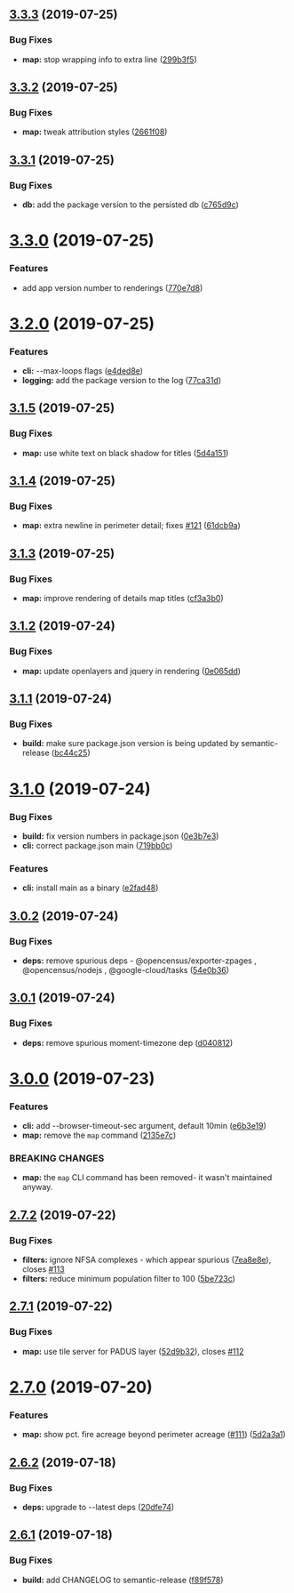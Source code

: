 ## [3.3.3](https://github.com/publicdocs-platform/fire-monitor-bot/compare/v3.3.2...v3.3.3) (2019-07-25)


### Bug Fixes

* **map:** stop wrapping info to extra line ([299b3f5](https://github.com/publicdocs-platform/fire-monitor-bot/commit/299b3f5))

## [3.3.2](https://github.com/publicdocs-platform/fire-monitor-bot/compare/v3.3.1...v3.3.2) (2019-07-25)


### Bug Fixes

* **map:** tweak attribution styles ([2661f08](https://github.com/publicdocs-platform/fire-monitor-bot/commit/2661f08))

## [3.3.1](https://github.com/publicdocs-platform/fire-monitor-bot/compare/v3.3.0...v3.3.1) (2019-07-25)


### Bug Fixes

* **db:** add the package version to the persisted db ([c765d9c](https://github.com/publicdocs-platform/fire-monitor-bot/commit/c765d9c))

# [3.3.0](https://github.com/publicdocs-platform/fire-monitor-bot/compare/v3.2.0...v3.3.0) (2019-07-25)


### Features

* add app version number to renderings ([770e7d8](https://github.com/publicdocs-platform/fire-monitor-bot/commit/770e7d8))

# [3.2.0](https://github.com/publicdocs-platform/fire-monitor-bot/compare/v3.1.5...v3.2.0) (2019-07-25)


### Features

* **cli:** --max-loops flags ([e4ded8e](https://github.com/publicdocs-platform/fire-monitor-bot/commit/e4ded8e))
* **logging:** add the package version to the log ([77ca31d](https://github.com/publicdocs-platform/fire-monitor-bot/commit/77ca31d))

## [3.1.5](https://github.com/publicdocs-platform/fire-monitor-bot/compare/v3.1.4...v3.1.5) (2019-07-25)


### Bug Fixes

* **map:** use white text on black shadow for titles ([5d4a151](https://github.com/publicdocs-platform/fire-monitor-bot/commit/5d4a151))

## [3.1.4](https://github.com/publicdocs-platform/fire-monitor-bot/compare/v3.1.3...v3.1.4) (2019-07-25)


### Bug Fixes

* **map:** extra newline in perimeter detail; fixes [#121](https://github.com/publicdocs-platform/fire-monitor-bot/issues/121) ([61dcb9a](https://github.com/publicdocs-platform/fire-monitor-bot/commit/61dcb9a))

## [3.1.3](https://github.com/publicdocs-platform/fire-monitor-bot/compare/v3.1.2...v3.1.3) (2019-07-25)


### Bug Fixes

* **map:** improve rendering of details map titles ([cf3a3b0](https://github.com/publicdocs-platform/fire-monitor-bot/commit/cf3a3b0))

## [3.1.2](https://github.com/publicdocs-platform/fire-monitor-bot/compare/v3.1.1...v3.1.2) (2019-07-24)


### Bug Fixes

* **map:** update openlayers and jquery in rendering ([0e065dd](https://github.com/publicdocs-platform/fire-monitor-bot/commit/0e065dd))

## [3.1.1](https://github.com/publicdocs-platform/fire-monitor-bot/compare/v3.1.0...v3.1.1) (2019-07-24)


### Bug Fixes

* **build:** make sure package.json version is being updated by semantic-release ([bc44c25](https://github.com/publicdocs-platform/fire-monitor-bot/commit/bc44c25))

# [3.1.0](https://github.com/publicdocs-platform/fire-monitor-bot/compare/v3.0.2...v3.1.0) (2019-07-24)


### Bug Fixes

* **build:** fix version numbers in package.json ([0e3b7e3](https://github.com/publicdocs-platform/fire-monitor-bot/commit/0e3b7e3))
* **cli:** correct package.json main ([719bb0c](https://github.com/publicdocs-platform/fire-monitor-bot/commit/719bb0c))


### Features

* **cli:** install main as a binary ([e2fad48](https://github.com/publicdocs-platform/fire-monitor-bot/commit/e2fad48))

## [3.0.2](https://github.com/publicdocs-platform/fire-monitor-bot/compare/v3.0.1...v3.0.2) (2019-07-24)


### Bug Fixes

* **deps:** remove spurious deps - @opencensus/exporter-zpages , @opencensus/nodejs , @google-cloud/tasks ([54e0b36](https://github.com/publicdocs-platform/fire-monitor-bot/commit/54e0b36))

## [3.0.1](https://github.com/publicdocs-platform/fire-monitor-bot/compare/v3.0.0...v3.0.1) (2019-07-24)


### Bug Fixes

* **deps:** remove spurious moment-timezone dep ([d040812](https://github.com/publicdocs-platform/fire-monitor-bot/commit/d040812))

# [3.0.0](https://github.com/publicdocs-platform/fire-monitor-bot/compare/v2.7.2...v3.0.0) (2019-07-23)


### Features

* **cli:** add --browser-timeout-sec argument, default 10min ([e6b3e19](https://github.com/publicdocs-platform/fire-monitor-bot/commit/e6b3e19))
* **map:** remove the `map` command ([2135e7c](https://github.com/publicdocs-platform/fire-monitor-bot/commit/2135e7c))


### BREAKING CHANGES

* **map:** the `map` CLI command has been removed- it wasn't maintained anyway.

## [2.7.2](https://github.com/publicdocs-platform/fire-monitor-bot/compare/v2.7.1...v2.7.2) (2019-07-22)


### Bug Fixes

* **filters:** ignore NFSA complexes - which appear spurious ([7ea8e8e](https://github.com/publicdocs-platform/fire-monitor-bot/commit/7ea8e8e)), closes [#113](https://github.com/publicdocs-platform/fire-monitor-bot/issues/113)
* **filters:** reduce minimum population filter to 100 ([5be723c](https://github.com/publicdocs-platform/fire-monitor-bot/commit/5be723c))

## [2.7.1](https://github.com/publicdocs-platform/fire-monitor-bot/compare/v2.7.0...v2.7.1) (2019-07-22)


### Bug Fixes

* **map:** use tile server for PADUS layer ([52d9b32](https://github.com/publicdocs-platform/fire-monitor-bot/commit/52d9b32)), closes [#112](https://github.com/publicdocs-platform/fire-monitor-bot/issues/112)

# [2.7.0](https://github.com/publicdocs-platform/fire-monitor-bot/compare/v2.6.2...v2.7.0) (2019-07-20)


### Features

* **map:** show pct. fire acreage beyond perimeter acreage ([#111](https://github.com/publicdocs-platform/fire-monitor-bot/issues/111)) ([5d2a3a1](https://github.com/publicdocs-platform/fire-monitor-bot/commit/5d2a3a1))

## [2.6.2](https://github.com/publicdocs-platform/fire-monitor-bot/compare/v2.6.1...v2.6.2) (2019-07-18)


### Bug Fixes

* **deps:** upgrade to --latest deps ([20dfe74](https://github.com/publicdocs-platform/fire-monitor-bot/commit/20dfe74))

## [2.6.1](https://github.com/publicdocs-platform/fire-monitor-bot/compare/v2.6.0...v2.6.1) (2019-07-18)


### Bug Fixes

* **build:** add CHANGELOG to semantic-release ([f89f578](https://github.com/publicdocs-platform/fire-monitor-bot/commit/f89f578))
